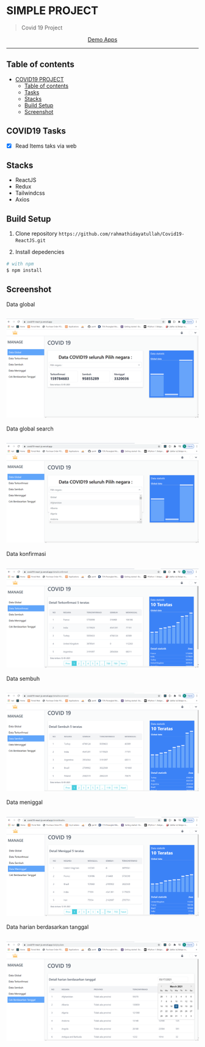 # SIMPLE PROJECT

> Covid 19 Project

<p align="center">
  <a href="https://covid19-react-js.vercel.app/">
    Demo Apps
  </a>
</p>

----

## Table of contents
- [COVID19 PROJECT](#-mini-project)
  - [Table of contents](#table-of-contents)
  - [Tasks](#get-and-sortir-data)
  - [Stacks](#stacks)
  - [Build Setup](#build-setup)
  - [Screenshot](#Screenshot)

## COVID19 Tasks
- [x] Read Items taks via web

## Stacks
- ReactJS
- Redux
- Tailwindcss
- Axios

## Build Setup
1. Clone repository
`https://github.com/rahmathidayatullah/Covid19-ReactJS.git`

2. Install depedencies
```bash
# with npm
$ npm install
```
## Screenshot

   Data global <br />
   ##
   <img src="screenshot/1. data global.png"> <br/><br/>
   Data global search <br />
   ##
   <img src="screenshot/2. data global search.png"><br /><br />
   Data konfirmasi <br />
   ##
   <img src="screenshot/3. data konfirmasi.png"><br /><br />
   Data sembuh <br />
   ##
   <img src="screenshot/4. data sembuh.png"><br /><br />
   Data meniggal <br />
   ##
   <img src="screenshot/5. data meniggal.png"><br /><br />
   Data harian berdasarkan tanggal <br />
   ##
   <img src="screenshot/6. data harian berdasarkan tgl.png"><br /><br />
   
